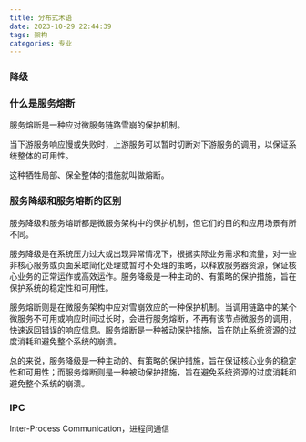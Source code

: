 ```yaml
---
title: 分布式术语
date: 2023-10-29 22:44:39
tags: 架构
categories: 专业
---
```




### 降级



### 什么是服务熔断

服务熔断是一种应对微服务链路雪崩的保护机制。

当下游服务响应慢或失败时，上游服务可以暂时切断对下游服务的调用，以保证系统整体的可用性。

这种牺牲局部、保全整体的措施就叫做熔断。



### 服务降级和服务熔断的区别

服务降级和服务熔断都是微服务架构中的保护机制，但它们的目的和应用场景有所不同。

服务降级是在系统压力过大或出现异常情况下，根据实际业务需求和流量，对一些非核心服务或页面采取简化处理或暂时不处理的策略，以释放服务器资源，保证核心业务的正常运作或高效运作。服务降级是一种主动的、有策略的保护措施，旨在保护系统的稳定性和可用性。

服务熔断则是在微服务架构中应对雪崩效应的一种保护机制。当调用链路中的某个微服务不可用或响应时间过长时，会进行服务熔断，不再有该节点微服务的调用，快速返回错误的响应信息。服务熔断是一种被动保护措施，旨在防止系统资源的过度消耗和避免整个系统的崩溃。

总的来说，服务降级是一种主动的、有策略的保护措施，旨在保证核心业务的稳定性和可用性；而服务熔断则是一种被动保护措施，旨在避免系统资源的过度消耗和避免整个系统的崩溃。



### IPC

Inter-Process Communication，进程间通信



